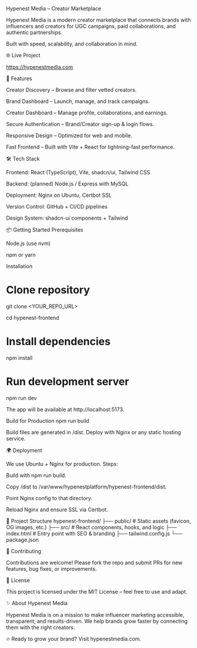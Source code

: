 Hypenest Media – Creator Marketplace

Hypenest Media is a modern creator marketplace that connects brands with influencers and creators for UGC campaigns, paid collaborations, and authentic partnerships.

Built with speed, scalability, and collaboration in mind.

🌐 Live Project

https://hypenestmedia.com

🚀 Features

Creator Discovery – Browse and filter vetted creators.

Brand Dashboard – Launch, manage, and track campaigns.

Creator Dashboard – Manage profile, collaborations, and earnings.

Secure Authentication – Brand/Creator sign-up & login flows.

Responsive Design – Optimized for web and mobile.

Fast Frontend – Built with Vite + React for lightning-fast performance.

🛠️ Tech Stack

Frontend: React (TypeScript), Vite, shadcn/ui, Tailwind CSS

Backend: (planned) Node.js / Express with MySQL

Deployment: Nginx on Ubuntu, Certbot SSL

Version Control: GitHub + CI/CD pipelines

Design System: shadcn-ui components + Tailwind

📦 Getting Started
Prerequisites

Node.js (use nvm)

npm or yarn

Installation

# Clone repository

git clone <YOUR_REPO_URL>

cd hypenest-frontend

# Install dependencies

npm install

# Run development server

npm run dev

The app will be available at http://localhost:5173.

Build for Production
npm run build

Build files are generated in /dist. Deploy with Nginx or any static hosting service.

🌍 Deployment

We use Ubuntu + Nginx for production.
Steps:

Build with npm run build.

Copy /dist to /var/www/hypenestplatform/hypenest-frontend/dist.

Point Nginx config to that directory.

Reload Nginx and ensure SSL via Certbot.

📖 Project Structure
hypenest-frontend/
├── public/ # Static assets (favicon, OG images, etc.)
├── src/ # React components, hooks, and logic
├── index.html # Entry point with SEO & branding
├── tailwind.config.js
└── package.json

👥 Contributing

Contributions are welcome! Please fork the repo and submit PRs for new features, bug fixes, or improvements.

📜 License

This project is licensed under the MIT License – feel free to use and adapt.

✨ About Hypenest Media

Hypenest Media is on a mission to make influencer marketing accessible, transparent, and results-driven.
We help brands grow faster by connecting them with the right creators.

🔥 Ready to grow your brand? Visit hypenestmedia.com.
